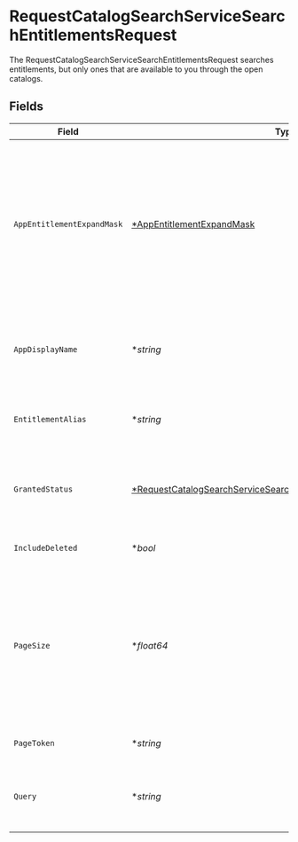 # RequestCatalogSearchServiceSearchEntitlementsRequest

The RequestCatalogSearchServiceSearchEntitlementsRequest searches entitlements, but only ones that are available to you through the open catalogs.


## Fields

| Field                                                                                                                                                          | Type                                                                                                                                                           | Required                                                                                                                                                       | Description                                                                                                                                                    |
| -------------------------------------------------------------------------------------------------------------------------------------------------------------- | -------------------------------------------------------------------------------------------------------------------------------------------------------------- | -------------------------------------------------------------------------------------------------------------------------------------------------------------- | -------------------------------------------------------------------------------------------------------------------------------------------------------------- |
| `AppEntitlementExpandMask`                                                                                                                                     | [*AppEntitlementExpandMask](../../models/shared/appentitlementexpandmask.md)                                                                                   | :heavy_minus_sign:                                                                                                                                             | The app entitlement expand mask allows the user to get additional information when getting responses containing app entitlement views.                         |
| `AppDisplayName`                                                                                                                                               | **string*                                                                                                                                                      | :heavy_minus_sign:                                                                                                                                             | Search entitlements that belong to this app name (exact match).                                                                                                |
| `EntitlementAlias`                                                                                                                                             | **string*                                                                                                                                                      | :heavy_minus_sign:                                                                                                                                             | Search for entitlements with this alias (exact match).                                                                                                         |
| `GrantedStatus`                                                                                                                                                | [*RequestCatalogSearchServiceSearchEntitlementsRequestGrantedStatus](../../models/shared/requestcatalogsearchservicesearchentitlementsrequestgrantedstatus.md) | :heavy_minus_sign:                                                                                                                                             | Search entitlements with this granted status for your signed in user.                                                                                          |
| `IncludeDeleted`                                                                                                                                               | **bool*                                                                                                                                                        | :heavy_minus_sign:                                                                                                                                             | Include deleted entitlements                                                                                                                                   |
| `PageSize`                                                                                                                                                     | **float64*                                                                                                                                                     | :heavy_minus_sign:                                                                                                                                             | The pageSize where 0 <= pageSize <= 100. Values < 10 will be set to 10. A value of 0 returns the default page size (currently 25)                              |
| `PageToken`                                                                                                                                                    | **string*                                                                                                                                                      | :heavy_minus_sign:                                                                                                                                             | The pageToken field.                                                                                                                                           |
| `Query`                                                                                                                                                        | **string*                                                                                                                                                      | :heavy_minus_sign:                                                                                                                                             | Fuzzy search the display name of resource types.                                                                                                               |